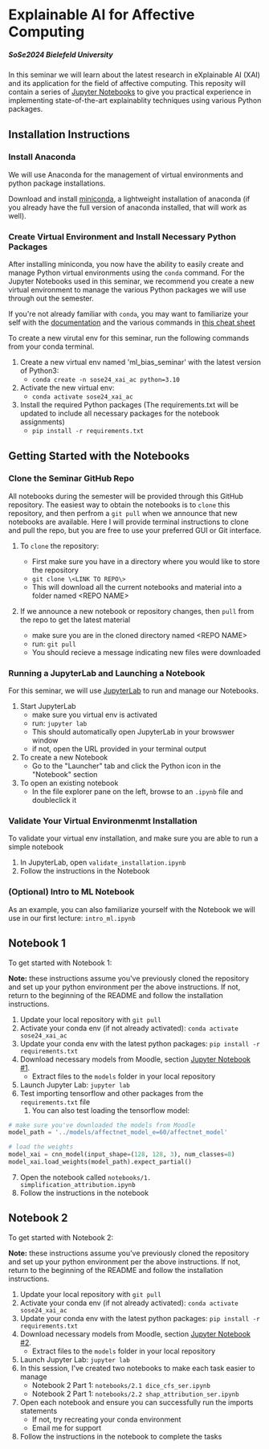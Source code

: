 # Explainable AI for Affective Computing
##### SoSe2024 Bielefeld University

In this seminar we will learn about the latest research in eXplainable AI (XAI) and its application for the field of affective computing.  This reposity will contain a series of [Jupyter Notebooks](https://jupyter.org/) to give you practical experience in implementing state-of-the-art explainablity techniques using various Python packages.

## Installation Instructions

### Install Anaconda

We will use Anaconda for the management of virtual environments and python package installations.

Download and install [miniconda](https://docs.conda.io/en/latest/miniconda.html), a lightweight installation of anaconda (if you already have the full version of anaconda installed, that will work as well).

### Create Virtual Environment and Install Necessary Python Packages

After installing miniconda, you now have the ability to easily create and manage Python virtual environments using the `conda` command. For the Jupyter Notebooks used in this seminar, we recommend you create a new virtual environment to manage the various Python packages we will use through out the semester.  

If you're not already familiar with `conda`, you may want to familiarize your self with the [documentation](https://docs.conda.io/projects/conda/en/latest/commands.html) and the various commands in [this cheat sheet](https://docs.conda.io/projects/conda/en/4.6.0/_downloads/52a95608c49671267e40c689e0bc00ca/conda-cheatsheet.pdf)

To create a new virutal env for this seminar, run the following commands from your conda terminal.

1. Create a new virtual env named 'ml_bias_seminar' with the latest version of Python3:
 	- `conda create -n sose24_xai_ac python=3.10`
2. Activate the new virtual env:
	- `conda activate sose24_xai_ac`
3. Install the required Python packages (The requirements.txt will be updated to include all necessary packages for the notebook assignments)
	- `pip install -r requirements.txt`


## Getting Started with the Notebooks

### Clone the Seminar GitHub Repo

All notebooks during the semester will be provided through this GitHub repository.  The easiest way to obtain the notebooks is to `clone` this repository, and then perfrom a `git pull` when we announce that new notebooks are available. Here I will provide terminal instructions to clone and pull the repo, but you are free to use your preferred GUI or Git interface.

1. To `clone` the repository:
	- First make sure you have in a directory where you would like to store the repository
	- `git clone \<LINK TO REPO\>`
	- This will download all the current notebooks and material into a folder named \<REPO NAME\>

2. If we announce a new notebook or repository changes, then `pull` from the repo to get the latest material
	- make sure you are in the cloned directory named \<REPO NAME\>
	- run: `git pull`
	- You should recieve a message indicating new files were downloaded

### Running a JupyterLab and Launching a Notebook

For this seminar, we will use [JupyterLab](https://jupyterlab.readthedocs.io/en/stable/) to run and manage our Notebooks.

1. Start JupyterLab
	- make sure you virtual env is activated
	- run: `jupyter lab`
	- This should automatically open JupyterLab in your browswer window
	- if not, open the URL provided in your terminal output
2. To create a new Notebook
	- Go to the "Launcher" tab and click the Python icon in the "Notebook" section
3. To open an existing notebook
	- In the file explorer pane on the left, browse to an `.ipynb` file and doubleclick it

### Validate Your Virtual Environmenmt Installation

To validate your virtual env installation, and make sure you are able to run a simple notebook

1. In JupyterLab, open `validate_installation.ipynb`
2. Follow the instructions in the Notebook

### (Optional) Intro to ML Notebook

As an example, you can also familiarize yourself with the Notebook we will use in our first lecture: `intro_ml.ipynb`

## Notebook 1
To get started with Notebook 1:

**Note:** these instructions assume you've previously cloned the repository and set up your python environment per the above instructions. If not, return to the beginning of the README and follow the installation instructions.

1. Update your local repository with `git pull`
2. Activate your conda env (if not already activated): `conda activate sose24_xai_ac`
3. Update your conda env with the latest python packages: `pip install -r requirements.txt`
4. Download necessary models from Moodle, section [Jupyter Notebook #1](https://moodle.uni-bielefeld.de/course/view.php?id=4376#section-6).
    - Extract files to the `models` folder in your local repository
5. Launch Jupyter Lab: ```jupyter lab```
6. Test importing tensorflow and other packages from the `requirements.txt` file
	1. You can also test loading the tensorflow model:
```python
# make sure you've downloaded the models from Moodle 
model_path = '../models/affectnet_model_e=60/affectnet_model'

# load the weights
model_xai = cnn_model(input_shape=(128, 128, 3), num_classes=8)
model_xai.load_weights(model_path).expect_partial()
```
7. Open the notebook called `notebooks/1. simplification_attribution.ipynb`
8. Follow the instructions in the notebook

## Notebook 2
To get started with Notebook 2:

**Note:** these instructions assume you've previously cloned the repository and set up your python environment per the above instructions. If not, return to the beginning of the README and follow the installation instructions.

1. Update your local repository with `git pull`
2. Activate your conda env (if not already activated): `conda activate sose24_xai_ac`
3. Update your conda env with the latest python packages: `pip install -r requirements.txt`
4. Download necessary models from Moodle, section [Jupyter Notebook #2](https://moodle.uni-bielefeld.de/course/view.php?id=4376#section-12).
    - Extract files to the `models` folder in your local repository
5. Launch Jupyter Lab: ```jupyter lab```
6. In this session, I've created two notebooks to make each task easier to manage
   - Notebook 2 Part 1: `notebooks/2.1 dice_cfs_ser.ipynb`
   - Notebook 2 Part 1: `notebooks/2.2 shap_attribution_ser.ipynb`
7. Open each notebook and ensure you can successfully run the imports statements
   - If not, try recreating your conda environment
   - Email me for support
7. Follow the instructions in the notebook to complete the tasks